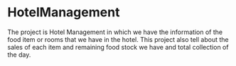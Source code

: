 # HotelManagement
The project is Hotel Management in which we have the information of the food item or rooms that we have in the hotel. This project also tell about the sales of each item and remaining food stock we have and total collection of the day.
